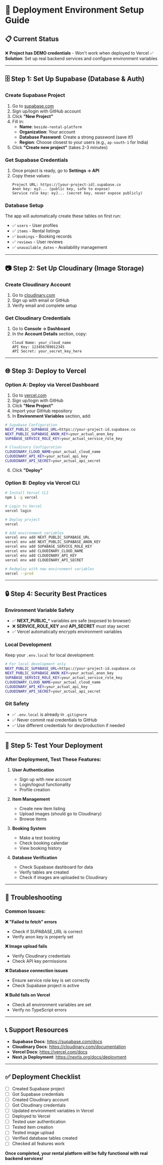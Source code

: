 # 🚀 Deployment Environment Setup Guide

## 📋 Current Status
❌ **Project has DEMO credentials** - Won't work when deployed to Vercel
✅ **Solution**: Set up real backend services and configure environment variables

---

## 🗄️ Step 1: Set Up Supabase (Database & Auth)

### Create Supabase Project
1. Go to [supabase.com](https://supabase.com)
2. Sign up/login with GitHub account
3. Click **"New Project"**
4. Fill in:
   - **Name**: `beside-rental-platform`
   - **Organization**: Your account
   - **Database Password**: Create a strong password (save it!)
   - **Region**: Choose closest to your users (e.g., `ap-south-1` for India)
5. Click **"Create new project"** (takes 2-3 minutes)

### Get Supabase Credentials
1. Once project is ready, go to **Settings → API**
2. Copy these values:
   ```
   Project URL: https://[your-project-id].supabase.co
   Anon key: eyJ... (public key, safe to expose)
   Service role key: eyJ... (secret key, never expose publicly)
   ```

### Database Setup
The app will automatically create these tables on first run:
- ✅ `users` - User profiles
- ✅ `items` - Rental listings
- ✅ `bookings` - Booking records
- ✅ `reviews` - User reviews
- ✅ `unavailable_dates` - Availability management

---

## 📷 Step 2: Set Up Cloudinary (Image Storage)

### Create Cloudinary Account
1. Go to [cloudinary.com](https://cloudinary.com)
2. Sign up with email or GitHub
3. Verify email and complete setup

### Get Cloudinary Credentials
1. Go to **Console → Dashboard**
2. In the **Account Details** section, copy:
   ```
   Cloud Name: your_cloud_name
   API Key: 123456789012345
   API Secret: your_secret_key_here
   ```

---

## 🌐 Step 3: Deploy to Vercel

### Option A: Deploy via Vercel Dashboard
1. Go to [vercel.com](https://vercel.com)
2. Sign up/login with GitHub
3. Click **"New Project"**
4. Import your GitHub repository
5. In **Environment Variables** section, add:

```bash
# Supabase Configuration
NEXT_PUBLIC_SUPABASE_URL=https://your-project-id.supabase.co
NEXT_PUBLIC_SUPABASE_ANON_KEY=your_actual_anon_key
SUPABASE_SERVICE_ROLE_KEY=your_actual_service_role_key

# Cloudinary Configuration
CLOUDINARY_CLOUD_NAME=your_actual_cloud_name
CLOUDINARY_API_KEY=your_actual_api_key
CLOUDINARY_API_SECRET=your_actual_api_secret
```

6. Click **"Deploy"**

### Option B: Deploy via Vercel CLI
```bash
# Install Vercel CLI
npm i -g vercel

# Login to Vercel
vercel login

# Deploy project
vercel

# Add environment variables
vercel env add NEXT_PUBLIC_SUPABASE_URL
vercel env add NEXT_PUBLIC_SUPABASE_ANON_KEY
vercel env add SUPABASE_SERVICE_ROLE_KEY
vercel env add CLOUDINARY_CLOUD_NAME
vercel env add CLOUDINARY_API_KEY
vercel env add CLOUDINARY_API_SECRET

# Redeploy with new environment variables
vercel --prod
```

---

## 🔒 Step 4: Security Best Practices

### Environment Variable Safety
- ✅ **NEXT_PUBLIC_*** variables are safe (exposed to browser)
- ❌ **SERVICE_ROLE_KEY** and **API_SECRET** must stay secret
- ✅ Vercel automatically encrypts environment variables

### Local Development
Keep your `.env.local` for local development:
```bash
# For local development only
NEXT_PUBLIC_SUPABASE_URL=https://your-project-id.supabase.co
NEXT_PUBLIC_SUPABASE_ANON_KEY=your_actual_anon_key
SUPABASE_SERVICE_ROLE_KEY=your_actual_service_role_key
CLOUDINARY_CLOUD_NAME=your_actual_cloud_name
CLOUDINARY_API_KEY=your_actual_api_key
CLOUDINARY_API_SECRET=your_actual_api_secret
```

### Git Safety
- ✅ `.env.local` is already in `.gitignore`
- ✅ Never commit real credentials to GitHub
- ✅ Use different credentials for dev/production if needed

---

## 🧪 Step 5: Test Your Deployment

### After Deployment, Test These Features:
1. **User Authentication**
   - Sign up with new account
   - Login/logout functionality
   - Profile creation

2. **Item Management**
   - Create new item listing
   - Upload images (should go to Cloudinary)
   - Browse items

3. **Booking System**
   - Make a test booking
   - Check booking calendar
   - View booking history

4. **Database Verification**
   - Check Supabase dashboard for data
   - Verify tables are created
   - Check if images are uploaded to Cloudinary

---

## 🚨 Troubleshooting

### Common Issues:

**❌ "Failed to fetch" errors**
- Check if SUPABASE_URL is correct
- Verify anon key is properly set

**❌ Image upload fails**
- Verify Cloudinary credentials
- Check API key permissions

**❌ Database connection issues**
- Ensure service role key is set correctly
- Check Supabase project is active

**❌ Build fails on Vercel**
- Check all environment variables are set
- Verify no TypeScript errors

---

## 📞 Support Resources

- **Supabase Docs**: https://supabase.com/docs
- **Cloudinary Docs**: https://cloudinary.com/documentation
- **Vercel Docs**: https://vercel.com/docs
- **Next.js Deployment**: https://nextjs.org/docs/deployment

---

## ✅ Deployment Checklist

- [ ] Created Supabase project
- [ ] Got Supabase credentials
- [ ] Created Cloudinary account
- [ ] Got Cloudinary credentials
- [ ] Updated environment variables in Vercel
- [ ] Deployed to Vercel
- [ ] Tested user authentication
- [ ] Tested item creation
- [ ] Tested image upload
- [ ] Verified database tables created
- [ ] Checked all features work

**Once completed, your rental platform will be fully functional with real backend services!**
